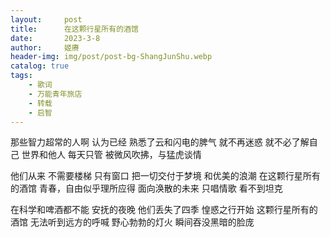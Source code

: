 ```yaml
---
layout:     post
title:      在这颗行星所有的酒馆
date:       2023-3-8
author:     姬赓
header-img: img/post/post-bg-ShangJunShu.webp
catalog: true
tags:
    - 歌词
    - 万能青年旅店
    - 转载
    - 启智
---
```

那些智力超常的人啊
认为已经
熟悉了云和闪电的脾气
就不再迷惑
就不必了解自己
世界和他人
每天只管
被微风吹拂，与猛虎谈情

他们从来 不需要楼梯
只有窗口
把一切交付于梦境
和优美的浪潮
在这颗行星所有的酒馆
青春，自由似乎理所应得
面向涣散的未来
只唱情歌 看不到坦克

在科学和啤酒都不能
安抚的夜晚
他们丢失了四季
惶惑之行开始
这颗行星所有的酒馆
无法听到远方的呼喊
野心勃勃的灯火
瞬间吞没黑暗的脸庞